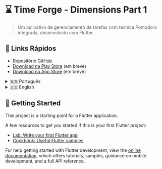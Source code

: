 # ⌛ Time Forge - Dimensions Part 1

> Um aplicativo de gerenciamento de tarefas com técnica Pomodoro integrada, desenvolvido com Flutter.

## 🔗 Links Rápidos
- [Repositório GitHub](https://github.com/ricardo-camilo-programador-frontend-web)
- [Download na Play Store](#) (em breve)
- [Download na App Store](#) (em breve)

<details>
<summary>🇧🇷 Português</summary>

## 🎯 Visão Geral do Projeto
Um aplicativo Flutter que combina gerenciamento de tarefas com a técnica Pomodoro, ajudando os usuários a acompanhar o tempo gasto em cada tarefa enquanto mantêm o foco e a produtividade.


### 🚀 Funcionalidades Planejadas
#### Fase 1: Fundação
- [ ] Gerenciamento de Tarefas
  - [ ] Operações CRUD para tarefas
  - [ ] Categorias de tarefas
  - [ ] Níveis de prioridade
  - [ ] Acompanhamento do status das tarefas
- [ ] Temporizador Pomodoro
  - [ ] Ciclos de 25/5 minutos
  - [ ] Configurações personalizadas de tempo
  - [ ] Notificações de pausa
  - [ ] Temporizador em segundo plano

#### Fase 2: Persistência e Estado
- [ ] Armazenamento Local de Dados
  - [ ] Implementação do Hive
  - [ ] Configuração do banco de dados Floor
  - [ ] Histórico de tarefas
  - [ ] Estatísticas de controle de tempo
- [ ] Gerenciamento de Estado
  - [ ] Implementação do Provider
  - [ ] Manipulação de estados complexos
  - [ ] Otimização de desempenho

#### Fase 3: API e Recursos Avançados
- [ ] Integração com Backend
  - [ ] Consumo de API RESTful
  - [ ] Autenticação de usuário
  - [ ] Sincronização de dados
  - [ ] Backup na nuvem
- [ ] Recursos Avançados
  - [ ] Análise de tarefas
  - [ ] Relatórios de progresso
  - [ ] Insights de tempo
  - [ ] Funcionalidade de exportação

## 🛠️ Stack Tecnológica
- Flutter - Framework de UI
- Provider - Gerenciamento de Estado
- Hive - Armazenamento Local
- Floor - Banco de Dados SQLite
- Pacote HTTP - Integração com API
- GetX - Injeção de Dependência
- MVVM - Padrão de Arquitetura

## 📚 Foco de Aprendizado
- Princípios de Arquitetura Limpa
- Padrões de Gerenciamento de Estado
- Persistência local de dados
- Integração com API
- Melhores práticas de UI/UX
- Estratégias de teste

## 📄 License
MIT © Ricardo Camilo
---

<p align="center">
Feito com ☕ por <a href="https://github.com/ricardo-camilo-programador-frontend-web">Ricardo Camilo</a>
</p>
</details>

<details>
<summary>🇺🇸 English</summary>

## 🎯 Project Overview
A Flutter application that combines task management with the Pomodoro technique, helping users track time spent on each task while maintaining focus and productivity.

### 🚀 Planned Features
#### Fase 1: Fundação
- [ ] Task Management
  - [ ] CRUD operations for tasks
  - [ ] Task categories
  - [ ] Priority levels
  - [ ] Task status tracking
- [ ] Pomodoro Timer
  - [ ] 25/5 minute cycles
  - [ ] Custom time settings
  - [ ] Break notifications
  - [ ] Background timer

#### Fase 2: Persistência e Estado
- [ ] Local Data Storage
  - [ ] Hive implementation
  - [ ] Floor database setup
  - [ ] Task history
  - [ ] Time tracking statistics
- [ ] State Management
  - [ ] Provider implementation
  - [ ] Complex state handling
  - [ ] Performance optimization

#### Fase 3: API e Recursos Avançados
- [ ] Backend Integration
  - [ ] RESTful API consumption
  - [ ] User authentication
  - [ ] Data synchronization
  - [ ] Cloud backup
- [ ] Advanced Features
  - [ ] Task analytics
  - [ ] Progress reports
  - [ ] Time insights
  - [ ] Export functionality

## 🛠️ Tech Stack
- Flutter - UI Framework
- Provider - State Management
- Hive - Local Storage
- Floor - SQLite Database
- HTTP package - API Integration
- GetX - Dependency Injection
- MVVM - Architecture Pattern

## 📚 Learning Focus
- Clean Architecture principles
- State Management patterns
- Local data persistence
- API integration
- UI/UX best practices
- Testing strategies

## 📄 License
MIT © Ricardo Camilo
---

<p align="center">
Made with ☕ by <a href="https://github.com/ricardo-camilo-programador-frontend-web">Ricardo Camilo</a>
</p>
</details>


## 🚀 Getting Started

This project is a starting point for a Flutter application.

A few resources to get you started if this is your first Flutter project:


- [Lab: Write your first Flutter app](https://docs.flutter.dev/get-started/codelab)
- [Cookbook: Useful Flutter samples](https://docs.flutter.dev/cookbook)

For help getting started with Flutter development, view the
[online documentation](https://docs.flutter.dev/), which offers tutorials,
samples, guidance on mobile development, and a full API reference.
